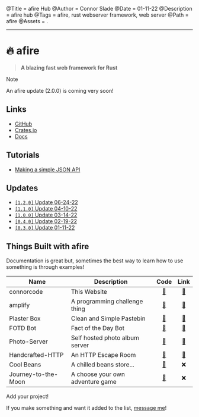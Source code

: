 @Title = afire Hub
@Author = Connor Slade
@Date = 01-11-22
@Description = afire hub
@Tags = afire, rust webserver framework, web server
@Path = afire
@Assets = .

---

# 🔥 afire

> **A blazing fast web framework for Rust**

<div ad info>
Note

An afire update (2.0.0) is coming very soon!

</div>

## Links

- [GitHub](https://github.com/Basicprogrammer10/afire)
- [Crates.io](https://crates.io/crates/afire)
- [Docs](https://docs.rs/afire)

## Tutorials

- [Making a simple JSON API](/writing/afire/making-a-simple-api)

## Updates

- [`[1.2.0]` Update 06-24-22](/writing/afire/update-4)
- [`[1.1.0]` Update 04-10-22](/writing/afire/update-3)
- [`[1.0.0]` Update 03-14-22](/writing/afire/update-2)
- [`[0.4.0]` Update 02-19-22](/writing/afire/update-1)
- [`[0.3.0]` Update 01-11-22](/writing/afire/update-0)

## Things Built with afire

Documentation is great but, sometimes the best way to learn how to use something is through examples!

| Name                | Description                      |                              Code                              |                 Link                  |
| ------------------- | -------------------------------- | :------------------------------------------------------------: | :-----------------------------------: |
| connorcode          | This Website                     |     [📀](https://github.com/Basicprogrammer10/connorcode/)     |     [🔗](https://connorcode.com/)     |
| amplify             | A programming challenge thing    |       [📀](https://github.com/Basicprogrammer10/amplify)       | [🔗](https://amplify.connorcode.com/) |
| Plaster Box         | Clean and Simple Pastebin        |     [📀](https://github.com/Basicprogrammer10/plaster-box)     |  [🔗](https://paste.connorcode.com/)  |
| FOTD Bot            | Fact of the Day Bot              |      [📀](https://github.com/Basicprogrammer10/FOTD-Bot)       |  [🔗](https://fotd.connorcode.com/)   |
| Photo-Server        | Self hosted photo album server   |    [📀](https://github.com/Basicprogrammer10/Photo-Server)     | [🔗](https://photos.connorcode.com/)  |
| Handcrafted-HTTP    | An HTTP Escape Room              |  [📀](https://github.com/Basicprogrammer10/Handcrafted-HTTP)   |   [🔗](https://tmp.connorcode.com/)   |
| Cool Beans          | A chilled beans store...         |     [📀](https://github.com/Basicprogrammer10/cool-beans)      |                  ❌                   |
| Journey-to-the-Moon | A choose your own adventure game | [📀](https://github.com/Basicprogrammer10/Journey-to-the-Moon) |                  ❌                   |

<div ad info>
Add your project!

If you make something and want it added to the list, [message me][contact]!

</div>

[contact]: https://connorcode.com/contact/
